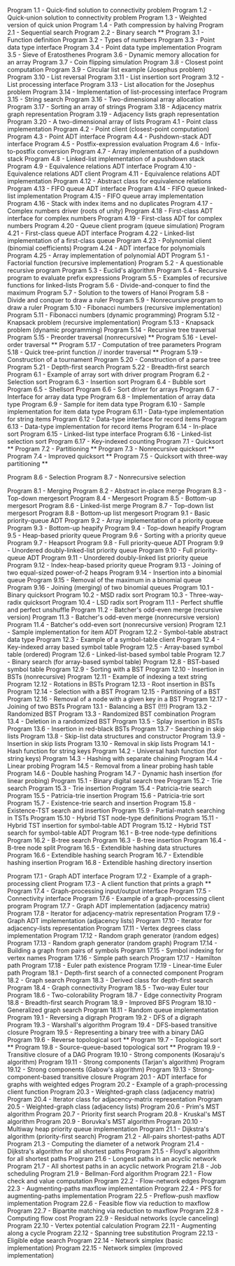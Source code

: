 Program 1.1 - Quick-find solution to connectivity problem
Program 1.2 - Quick-union solution to connectivity problem
Program 1.3 - Weighted version of quick union
Program 1.4 - Path compression by halving
Program 2.1 - Sequential search
Program 2.2 - Binary search **
Program 3.1 - Function definition
Program 3.2 - Types of numbers
Program 3.3 - Point data type interface
Program 3.4 - Point data type implementation
Program 3.5 - Sieve of Eratosthenes
Program 3.6 - Dynamic memory allocation for an array
Program 3.7 - Coin flipping simulation
Program 3.8 - Closest point computation
Program 3.9 - Circular list example (Josephus problem)
Program 3.10 - List reversal
Program 3.11 - List insertion sort
Program 3.12 - List processing interface
Program 3.13 - List allocation for the Josephus problem
Program 3.14 - Implementation of list-processing interface
Program 3.15 - String search
Program 3.16 - Two-dimensional array allocation
Program 3.17 - Sorting an array of strings
Program 3.18 - Adjacency matrix graph representation
Program 3.19 - Adjacency lists graph representation
Program 3.20 - A two-dimensional array of lists
Program 4.1 - Point class implementation
Program 4.2 - Point client (closest-point computation)
Program 4.3 - Point ADT interface
Program 4.4 - Pushdown-stack ADT interface
Program 4.5 - Postfix-expression evaluation
Program 4.6 - Infix-to-postfix conversion
Program 4.7 - Array implementation of a pushdown stack
Program 4.8 - Linked-list implementation of a pushdown stack
Program 4.9 - Equivalence relations ADT interface
Program 4.10 - Equivalence relations ADT client
Program 4.11 - Equivalence relations ADT implementation
Program 4.12 - Abstract class for equivalence relations
Program 4.13 - FIFO queue ADT interface
Program 4.14 - FIFO queue linked-list implementation
Program 4.15 - FIFO queue array implementation
Program 4.16 - Stack with index items and no duplicates
Program 4.17 - Complex numbers driver (roots of unity)
Program 4.18 - First-class ADT interface for complex numbers
Program 4.19 - First-class ADT for complex numbers
Program 4.20 - Queue client program (queue simulation)
Program 4.21 - First-class queue ADT interface
Program 4.22 - Linked-list implementation of a first-class queue
Program 4.23 - Polynomial client (binomial coefficients)
Program 4.24 - ADT interface for polynomials
Program 4.25 - Array implementation of polynomial ADT
Program 5.1 - Factorial function (recursive implementation)
Program 5.2 - A questionable recursive program
Program 5.3 - Euclid's algorithm
Program 5.4 - Recursive program to evaluate prefix expressions
Program 5.5 - Examples of recursive functions for linked-lists
Program 5.6 - Divide-and-conquer to find the maximum
Program 5.7 - Solution to the towers of Hanoi
Program 5.8 - Divide and conquer to draw a ruler
Program 5.9 - Nonrecursive program to draw a ruler
Program 5.10 - Fibonacci numbers (recursive implementation)
Program 5.11 - Fibonacci numbers (dynamic programming)
Program 5.12 - Knapsack problem (recursive implementation)
Program 5.13 - Knapsack problem (dynamic programming)
Program 5.14 - Recursive tree traversal
Program 5.15 - Preorder traversal (nonrecursive) **
Program 5.16 - Level-order traversal **
Program 5.17 - Computation of tree parameters
Program 5.18 - Quick tree-print function // inorder traversal **
Program 5.19 - Construction of a tournament
Program 5.20 - Construction of a parse tree
Program 5.21 - Depth-first search
Program 5.22 - Breadth-first search
Program 6.1 - Example of array sort with driver program
Program 6.2 - Selection sort
Program 6.3 - Insertion sort
Program 6.4 - Bubble sort
Program 6.5 - Shellsort
Program 6.6 - Sort driver for arrays
Program 6.7 - Interface for array data type
Program 6.8 - Implementation of array data type
Program 6.9 - Sample for item data type
Program 6.10 - Sample implementation for item data type
Program 6.11 - Data-type implementation for string items
Program 6.12 - Data-type interface for record items
Program 6.13 - Data-type implementation for record items
Program 6.14 - In-place sort
Program 6.15 - Linked-list type interface
Program 6.16 - Linked-list selection sort
Program 6.17 - Key-indexed counting
Program 7.1 - Quicksort **
Program 7.2 - Partitioning **
Program 7.3 - Nonrecursive quicksort **
Program 7.4 - Improved quicksort **
Program 7.5 - Quicksort with three-way partitioning **

Program 8.6 - Selection
Program 8.7 - Nonrecursive selection

Program 8.1 - Merging
Program 8.2 - Abstract in-place merge
Program 8.3 - Top-down mergesort
Program 8.4 - Mergesort
Program 8.5 - Bottom-up mergesort
Program 8.6 - Linked-list merge
Program 8.7 - Top-down list mergesort
Program 8.8 - Bottom-up list mergesort
Program 9.1 - Basic priority-queue ADT
Program 9.2 - Array implementation of a priority queue
Program 9.3 - Bottom-up heapify
Program 9.4 - Top-down heapify
Program 9.5 - Heap-based priority queue
Program 9.6 - Sorting with a priority queue
Program 9.7 - Heapsort
Program 9.8 - Full priority-queue ADT
Program 9.9 - Unordered doubly-linked-list priority queue
Program 9.10 - Full priority-queue ADT
Program 9.11 - Unordered doubly-linked list priority queue
Program 9.12 - Index-heap-based priority queue
Program 9.13 - Joining of two equal-sized power-of-2 heaps
Program 9.14 - Insertion into a binomial queue
Program 9.15 - Removal of the maximum in a binomial queue
Program 9.16 - Joining (merging) of two binomial queues
Program 10.1 - Binary quicksort
Program 10.2 - MSD radix sort
Program 10.3 - Three-way-radix quicksort
Program 10.4 - LSD radix sort
Program 11.1 - Perfect shuffle and perfect unshuffle
Program 11.2 - Batcher's odd-even merge (recursive version)
Program 11.3 - Batcher's odd-even merge (nonrecursive version)
Program 11.4 - Batcher's odd-even sort (nonrecursive version)
Program 12.1 - Sample implementation for item ADT
Program 12.2 - Symbol-table abstract data type
Program 12.3 - Example of a symbol-table client
Program 12.4 - Key-indexed array based symbol table
Program 12.5 - Array-based symbol table (ordered)
Program 12.6 - Linked-list-based symbol table
Program 12.7 - Binary search (for array-based symbol table)
Program 12.8 - BST-based symbol table
Program 12.9 - Sorting with a BST
Program 12.10 - Insertion in BSTs (nonrecursive)
Program 12.11 - Example of indexing a text string
Program 12.12 - Rotations in BSTs
Program 12.13 - Root insertion in BSTs
Program 12.14 - Selection with a BST
Program 12.15 - Partitioning of a BST
Program 12.16 - Removal of a node with a given key in a BST
Program 12.17 - Joining of two BSTs
Program 13.1 - Balancing a BST (!!!)
Program 13.2 - Randomized BST
Program 13.3 - Randomized BST combination
Program 13.4 - Deletion in a randomized BST
Program 13.5 - Splay insertion in BSTs
Program 13.6 - Insertion in red-black BSTs
Program 13.7 - Searching in skip lists
Program 13.8 - Skip-list data structures and constructor
Program 13.9 - Insertion in skip lists
Program 13.10 - Removal in skip lists
Program 14.1 - Hash function for string keys
Program 14.2 - Universal hash function (for string keys)
Program 14.3 - Hashing with separate chaining
Program 14.4 - Linear probing
Program 14.5 - Removal from a linear probing hash table
Program 14.6 - Double hashing
Program 14.7 - Dynamic hash insertion (for linear probing)
Program 15.1 - Binary digital search tree
Program 15.2 - Trie search
Program 15.3 - Trie insertion
Program 15.4 - Patricia-trie search
Program 15.5 - Patricia-trie insertion
Program 15.6 - Patricia-trie sort
Program 15.7 - Existence-trie search and insertion
Program 15.8 - Existence-TST search and insertion
Program 15.9 - Partial-match searching in TSTs
Program 15.10 - Hybrid TST node-type definitions
Program 15.11 - Hybrid TST insertion for symbol-table ADT
Program 15.12 - Hybrid TST search for symbol-table ADT
Program 16.1 - B-tree node-type definitions
Program 16.2 - B-tree search
Program 16.3 - B-tree insertion
Program 16.4 - B-tree node split
Program 16.5 - Extendible hashing data structures
Program 16.6 - Extendible hashing search
Program 16.7 - Extendible hashing insertion
Program 16.8 - Extendible hashing directory insertion


Program 17.1 - Graph ADT interface
Program 17.2 - Example of a graph-processing client
Program 17.3 - A client function that prints a graph **
Program 17.4 - Graph-processing input/output interface
Program 17.5 - Connectivity interface
Program 17.6 - Example of a graph-processing client program
Program 17.7 - Graph ADT implementation (adjacency matrix)
Program 17.8 - Iterator for adjacency-matrix representation
Program 17.9 - Graph ADT implementation (adjacency lists)
Program 17.10 - Iterator for adjacency-lists representation
Program 17.11 - Vertex degrees class implementation
Program 17.12 - Random graph generator (random edges)
Program 17.13 - Random graph generator (random graph)
Program 17.14 - Building a graph from pairs of symbols
Program 17.15 - Symbol indexing for vertex names
Program 17.16 - Simple path search
Program 17.17 - Hamilton path
Program 17.18 - Euler path existence
Program 17.19 - Linear-time Euler path
Program 18.1 - Depth-first search of a connected component
Program 18.2 - Graph search
Program 18.3 - Derived class for depth-first search
Program 18.4 - Graph connectivity
Program 18.5 - Two-way Euler tour
Program 18.6 - Two-colorability
Program 18.7 - Edge connectivity
Program 18.8 - Breadth-first search
Program 18.9 - Improved BFS
Program 18.10 - Generalized graph search
Program 18.11 - Random queue implementation
Program 19.1 - Reversing a digraph
Program 19.2 - DFS of a digraph
Program 19.3 - Warshall's algorithm
Program 19.4 - DFS-based transitive closure
Program 19.5 - Representing a binary tree with a binary DAG
Program 19.6 - Reverse topological sort **
Program 19.7 - Topological sort **
Program 19.8 - Source-queue-based topological sort **
Program 19.9 - Transitive closure of a DAG
Program 19.10 - Strong components (Kosaraju's algorithm)
Program 19.11 - Strong components (Tarjan's algorithm)
Program 19.12 - Strong components (Gabow's algorithm)
Program 19.13 - Strong-component-based transitive closure
Program 20.1 - ADT interface for graphs with weighted edges
Program 20.2 - Example of a graph-processing client function
Program 20.3 - Weighted-graph class (adjacency matrix)
Program 20.4 - Iterator class for adjacency-matrix representation
Program 20.5 - Weighted-graph class (adjacency lists)
Program 20.6 - Prim's MST algorithm
Program 20.7 - Priority first search
Program 20.8 - Kruskal's MST algorithm
Program 20.9 - Boruvka's MST algorithm
Program 20.10 - Multiway heap priority queue implementation
Program 21.1 - Dijkstra's algorithm (priority-first search)
Program 21.2 - All-pairs shortest-paths ADT
Program 21.3 - Computing the diameter of a network
Program 21.4 - Dijkstra's algorithm for all shortest paths
Program 21.5 - Floyd's algorithm for all shortest paths
Program 21.6 - Longest paths in an acyclic network
Program 21.7 - All shortest paths in an acyclic network
Program 21.8 - Job scheduling
Program 21.9 - Bellman-Ford algorithm
Program 22.1 - Flow check and value computation
Program 22.2 - Flow-network edges
Program 22.3 - Augmenting-paths maxflow implementation
Program 22.4 - PFS for augmenting-paths implementation
Program 22.5 - Preflow-push maxflow implementation
Program 22.6 - Feasible flow via reduction to maxflow
Program 22.7 - Bipartite matching via reduction to maxflow
Program 22.8 - Computing flow cost
Program 22.9 - Residual networks (cycle canceling)
Program 22.10 - Vertex potential calculation
Program 22.11 - Augmenting along a cycle
Program 22.12 - Spanning tree substitution
Program 22.13 - Eligible edge search
Program 22.14 - Network simplex (basic implementation)
Program 22.15 - Network simplex (improved implementation)

